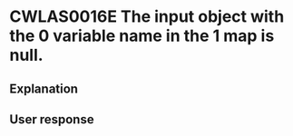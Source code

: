 # CWLAS0016E The input object with the 0 variable name in the 1 map is null.

## Explanation

## User response